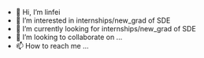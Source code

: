 - 👋 Hi, I’m linfei
- 👀 I’m interested in internships/new_grad of SDE
- 🌱 I’m currently looking for internships/new_grad of SDE
- 💞️ I’m looking to collaborate on ...
- 📫 How to reach me ...

<!---
linfeijing2/linfeijing2 is a ✨ special ✨ repository because its `README.md` (this file) appears on your GitHub profile.
You can click the Preview link to take a look at your changes.
--->
